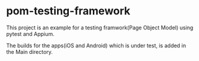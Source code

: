 # pom-testing-framework

This project is an example for a testing framwork(Page Object Model) using pytest and Appium.

The builds for the apps(iOS and Android) which is under test, is added in the Main directory.
